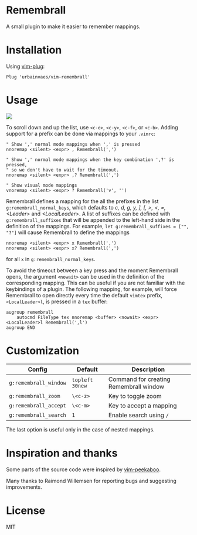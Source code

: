 # Remembrall

A small plugin to make it easier to remember mappings.

# Installation

Using [vim-plug](https://github.com/junegunn/vim-plug):

```vim
Plug 'urbainvaes/vim-remembrall'
```

# Usage

![](https://raw.github.com/urbainvaes/vim-remembrall/gif/tty.gif)

To scroll down and up the list, use `<c-e>`, `<c-y>`, `<c-f>`, or `<c-b>`.
Adding support for a prefix can be done via mappings to your `.vimrc`:

```vim
" Show ',' normal mode mappings when ',' is pressed
nnoremap <silent> <expr> , Remembrall(',')

" Show ',' normal mode mappings when the key combination ',?' is pressed,
" so we don't have to wait for the timeout.
nnoremap <silent> <expr> ,? Remembrall(',')

" Show visual mode mappings
vnoremap <silent> <expr> ? Remembrall('v', '')
```

Remembrall defines a mapping for the all the prefixes in the list `g:remembrall_normal_keys`,
which defaults to *c, d, g, y, ], [, >, <, =, \<Leader\>* and *\<LocalLeader\>*.
A list of suffixes can be defined with `g:remembrall_suffixes`
that will be appended to the left-hand side in the definition of the mappings.
For example, `let g:remembrall_suffixes = ["", "?"]` will cause Remembrall to define the mappings
```vim
nnoremap <silent> <expr> x Remembrall(',')
nnoremap <silent> <expr> x? Remembrall(',')
```
for all `x` in `g:remembrall_normal_keys`.

To avoid the timeout between a key press and the moment Remembrall opens,
the argument `<nowait>` can be used in the definition of the corresponding mapping.
This can be useful if you are not familiar with the keybindings of a plugin.
The following mapping, for example,
will force Remembrall to open directly every time the default `vimtex` prefix,
`<LocalLeader>l`, is pressed in a `tex` buffer:
```vim
augroup remembrall
    autocmd FileType tex nnoremap <buffer> <nowait> <expr> <LocalLeader>l Remembrall(',l')
augroup END
```

# Customization

| Config                | Default         | Description                            |
| ------                | -------         | -----------                            |
| `g:remembrall_window` | `topleft 30new` | Command for creating Remembrall window |
| `g:remembrall_zoom`   | `\<c-z>`        | Key to toggle zoom                     |
| `g:remembrall_accept` | `\<c-m>`        | Key to accept a mapping                |
| `g:remembrall_search` | `1`             | Enable search using `/`                |

The last option is useful only in the case of nested mappings.

# Inspiration and thanks

Some parts of the source code were inspired by [vim-peekaboo](https://github.com/junegunn/vim-peekaboo).

Many thanks to Raimond Willemsen for reporting bugs and suggesting improvements.

# License

MIT
